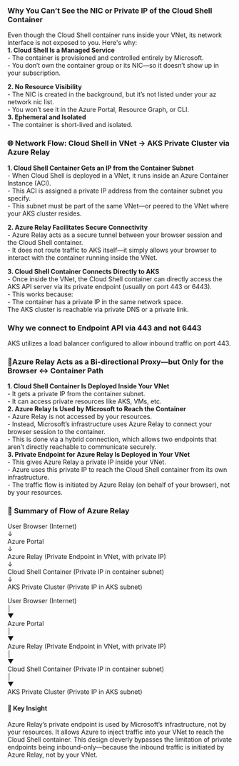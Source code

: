 ### Why You Can’t See the NIC or Private IP of the Cloud Shell Container  

Even though the Cloud Shell container runs inside your VNet, its network interface is not exposed to you. Here's why:  
 **1. Cloud Shell Is a Managed Service**   
    - The container is provisioned and controlled entirely by Microsoft.    
	- You don’t own the container group or its NIC—so it doesn’t show up in your subscription.  

 **2. No Resource Visibility**  
	- The NIC is created in the background, but it’s not listed under your az network nic list.    
	- You won’t see it in the Azure Portal, Resource Graph, or CLI.     
 **3. Ephemeral and Isolated**     
	- The container is short-lived and isolated.     


### 🌐 Network Flow: Cloud Shell in VNet → AKS Private Cluster via Azure Relay
**1. Cloud Shell Container Gets an IP from the Container Subnet**   
	- When Cloud Shell is deployed in a VNet, it runs inside an Azure Container Instance (ACI).   
	- This ACI is assigned a private IP address from the container subnet you specify.   
	- This subnet must be part of the same VNet—or peered to the VNet where your AKS cluster resides.   
 
**2. Azure Relay Facilitates Secure Connectivity**  
	- Azure Relay acts as a secure tunnel between your browser session and the Cloud Shell container.   
	- It does not route traffic to AKS itself—it simply allows your browser to interact with the container running inside the VNet.  
 
**3. Cloud Shell Container Connects Directly to AKS**  
	- Once inside the VNet, the Cloud Shell container can directly access the AKS API server via its private endpoint (usually on port 443 or 6443).   
	- This works because:  
		- The container has a private IP in the same network space.  
The AKS cluster is reachable via private DNS or a private link.   


### Why we connect to Endpoint API via 443 and not 6443    
AKS utilizes a load balancer configured to allow inbound traffic on port 443.

### 🔌Azure Relay Acts as a Bi-directional Proxy—but Only for the Browser ↔ Container Path  
**1. Cloud Shell Container Is Deployed Inside Your VNet**     
	- It gets a private IP from the container subnet.     
	- It can access private resources like AKS, VMs, etc.     
 **2. Azure Relay Is Used by Microsoft to Reach the Container**    
	- Azure Relay is not accessed by your resources.     
	- Instead, Microsoft’s infrastructure uses Azure Relay to connect your browser session to the container.         
	- This is done via a hybrid connection, which allows two endpoints that aren’t directly reachable to communicate securely.      
 **3. Private Endpoint for Azure Relay Is Deployed in Your VNet**    
	- This gives Azure Relay a private IP inside your VNet.      
	- Azure uses this private IP to reach the Cloud Shell container from its own infrastructure.     
	- The traffic flow is initiated by Azure Relay (on behalf of your browser), not by your resources.     


### 🔁 Summary of Flow of Azure Relay

User Browser (Internet)    
         	↓    
Azure Portal    
    	    ↓     
Azure Relay (Private Endpoint in VNet, with private IP)    
    	    ↓  
Cloud Shell Container (Private IP in container subnet)    
    	    ↓  
AKS Private Cluster (Private IP in AKS subnet)    



User Browser (Internet)  
        │  
        ▼  
Azure Portal  
        │  
        ▼  
Azure Relay (Private Endpoint in VNet, with private IP)  
        │  
        ▼  
Cloud Shell Container (Private IP in container subnet)  
        │  
        ▼  
AKS Private Cluster (Private IP in AKS subnet)


#### 🔐 Key Insight  
Azure Relay’s private endpoint is used by Microsoft’s infrastructure, not by your resources. It allows Azure to inject traffic into your VNet to reach the Cloud Shell container.
This design cleverly bypasses the limitation of private endpoints being inbound-only—because the inbound traffic is initiated by Azure Relay, not by your VNet.
	

